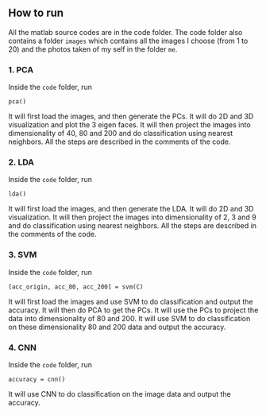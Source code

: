 ## How to run
All the matlab source codes are in the code folder. The code folder also contains a folder `images` which contains all the images I choose (from 1 to 20) and the photos taken of my self in the folder `me`.

### 1. PCA
Inside the `code` folder, run
```
pca()
```
It will first load the images, and then generate the PCs. It will do 2D and 3D visualization and plot the 3 eigen faces. It will then project the images into dimensionality of 40, 80 and 200 and do classification using nearest neighbors. All the steps are described in the comments of the code.

### 2. LDA
Inside the `code` folder, run
```
lda()
```
It will first load the images, and then generate the LDA. It will do 2D and 3D visualization. It will then project the images into dimensionality of 2, 3 and 9 and do classification using nearest neighbors. All the steps are described in the comments of the code.

### 3. SVM
Inside the `code` folder, run
```
[acc_origin, acc_80, acc_200] = svm(C)
```
It will first load the images and use SVM to do classification and output the accuracy. It will then do PCA to get the PCs. It will use the PCs to project the data into dimensionality of 80 and 200. It will use SVM to do classification on these dimensionality 80 and 200 data and output the accuracy.

### 4. CNN
Inside the `code` folder, run
```
accuracy = cnn()
```
It will use CNN to do classification on the image data and output the accuracy.
